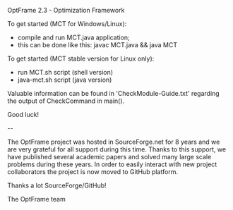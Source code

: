 OptFrame 2.3 - Optimization Framework

To get started (MCT for Windows/Linux):
- compile and run MCT.java application;
- this can be done like this: javac MCT.java && java MCT

To get started (MCT stable version for Linux only):
- run MCT.sh script (shell version)
- java-mct.sh script (java version)

Valuable information can be found in 'CheckModule-Guide.txt' regarding 
the output of CheckCommand in main(). 

Good luck!

--

The OptFrame project was hosted in SourceForge.net for 8 years and we are 
very grateful for all support during this time. Thanks to this support, we
have published several academic papers and solved many large scale problems
during these years. In order to easily interact with new project collaborators
the project is now moved to GitHub platform.

Thanks a lot SourceForge/GitHub! 

The OptFrame team
